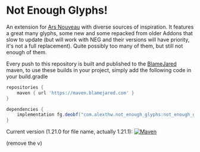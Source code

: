 # Not Enough Glyphs!

An extension for [Ars Nouveau](https://www.curseforge.com/minecraft/mc-mods/ars-nouveau) with diverse sources of inspiration.
It features a great many glyphs, some new and some repacked from older Addons that slow to update (but will work with
NEG and their versions will have priority, it's not a full replacement). Quite possibly too many of them, but still not
enough of them.

Every push to this repository is built and published to the [BlameJared](https://maven.blamejared.com) maven, to use
these builds in your project, simply add the following code in your build.gradle

```gradle
repositories {
    maven { url 'https://maven.blamejared.com' }
}

dependencies {
    implementation fg.deobf("com.alexthw.not_enough_glyphs:not_enough_glyphs-[MC_VERSION]:[VERSION]")
}
```

Current version (1.21.0 for file name, actually 1.21.1):
[![Maven](https://img.shields.io/maven-metadata/v?label=&color=C71A36&metadataUrl=https%3A%2F%2Fmaven.blamejared.com%2Fcom%2Falexthw%2Fnot_enough_glyphs%2Fnot_enough_glyphs-1.21.0%2Fmaven-metadata.xml&style=flat-square)](https://maven.blamejared.com/com/alexthw/not_enough_glyphs/not_enough_glyphs-1.21.0/)

(remove the v)
